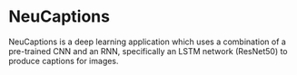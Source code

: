 # NeuCaptions
 NeuCaptions is a deep learning application which  uses a combination of a pre-trained CNN and an RNN, specifically an LSTM network (ResNet50) to produce captions for images.
